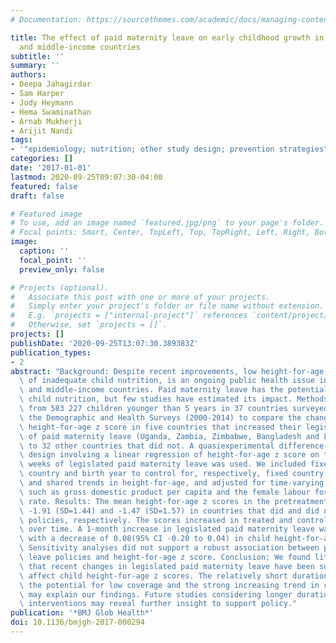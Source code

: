 ```yaml
---
# Documentation: https://sourcethemes.com/academic/docs/managing-content/

title: The effect of paid maternity leave on early childhood growth in low-income
  and middle-income countries
subtitle: ''
summary: ''
authors:
- Deepa Jahagirdar
- Sam Harper
- Jody Heymann
- Hema Swaminathan
- Arnab Mukherji
- Arijit Nandi
tags:
- '"epidemiology; nutrition; other study design; prevention strategies"'
categories: []
date: '2017-01-01'
lastmod: 2020-09-25T09:07:30-04:00
featured: false
draft: false

# Featured image
# To use, add an image named `featured.jpg/png` to your page's folder.
# Focal points: Smart, Center, TopLeft, Top, TopRight, Left, Right, BottomLeft, Bottom, BottomRight.
image:
  caption: ''
  focal_point: ''
  preview_only: false

# Projects (optional).
#   Associate this post with one or more of your projects.
#   Simply enter your project's folder or file name without extension.
#   E.g. `projects = ["internal-project"]` references `content/project/deep-learning/index.md`.
#   Otherwise, set `projects = []`.
projects: []
publishDate: '2020-09-25T13:07:30.389383Z'
publication_types:
- 2
abstract: "Background: Despite recent improvements, low height-for-age, a key indicator\
  \ of inadequate child nutrition, is an ongoing public health issue in low-income\
  \ and middle-income countries. Paid maternity leave has the potential to improve\
  \ child nutrition, but few studies have estimated its impact. Methods: We used data\
  \ from 583 227 children younger than 5 years in 37 countries surveyed as part of\
  \ the Demographic and Health Surveys (2000-2014) to compare the change in children's\
  \ height-for-age z score in five countries that increased their legislated duration\
  \ of paid maternity leave (Uganda, Zambia, Zimbabwe, Bangladesh and Lesotho) relative\
  \ to 32 other countries that did not. A quasiexperimental difference-in-difference\
  \ design involving a linear regression of height-for-age z score on the number of\
  \ weeks of legislated paid maternity leave was used. We included fixed effects for\
  \ country and birth year to control for, respectively, fixed country characteristics\
  \ and shared trends in height-for-age, and adjusted for time-varying covariates\
  \ such as gross domestic product per capita and the female labour force participation\
  \ rate. Results: The mean height-for-age z scores in the pretreatment period were\
  \ -1.91 (SD=1.44) and -1.47 (SD=1.57) in countries that did and did not change their\
  \ policies, respectively. The scores increased in treated and control countries\
  \ over time. A 1-month increase in legislated paid maternity leave was associated\
  \ with a decrease of 0.08(95% CI -0.20 to 0.04) in child height-for-age z score.\
  \ Sensitivity analyses did not support a robust association between paid maternity\
  \ leave policies and height-for-age z score. Conclusion: We found little evidence\
  \ that recent changes in legislated paid maternity leave have been sufficient to\
  \ affect child height-for-age z scores. The relatively short durations of leave,\
  \ the potential for low coverage and the strong increasing trend in children's growth\
  \ may explain our findings. Future studies considering longer durations or combined\
  \ interventions may reveal further insight to support policy."
publication: '*BMJ Glob Health*'
doi: 10.1136/bmjgh-2017-000294
---
```

